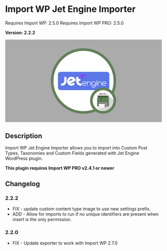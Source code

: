 # Import WP Jet Engine Importer

Requires Import WP: 2.5.0
Requires Import WP PRO: 2.5.0

**Version: 2.2.2**

![Jet Engine Importer Importer](./assets/iwp-addon-jet-engine.png)

## Description

Import WP Jet Engine Importer allows you to import into Custom Post Types, Taxonomies and Custom Fields generated with Jet Engine WordPress plugin.

**This plugin requires Import WP PRO v2.4.1 or newer**

## Changelog

### 2.2.2

- FIX - update custom content type image to use new settings prefix.
- ADD - Allow for imports to run if no unique identifiers are present when insert is the only permission.

### 2.2.0

- FIX - Update exporter to work with Import WP 2.7.0